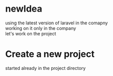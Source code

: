 # newIdea
using the latest version of laravel in the comapny </br>
working on it only in the company </br>
let's work on the project </br>

# Create a new project
started already in the project directory </br>
